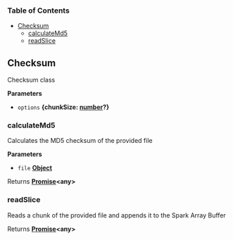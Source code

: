 <!-- Generated by documentation.js. Update this documentation by updating the source code. -->

### Table of Contents

-   [Checksum](#checksum)
    -   [calculateMd5](#calculatemd5)
    -   [readSlice](#readslice)

## Checksum

Checksum class

**Parameters**

-   `options` **{chunkSize: [number](https://developer.mozilla.org/docs/Web/JavaScript/Reference/Global_Objects/Number)?}** 

### calculateMd5

Calculates the MD5 checksum of the provided file

**Parameters**

-   `file` **[Object](https://developer.mozilla.org/docs/Web/JavaScript/Reference/Global_Objects/Object)** 

Returns **[Promise](https://developer.mozilla.org/docs/Web/JavaScript/Reference/Global_Objects/Promise)&lt;any>** 

### readSlice

Reads a chunk of the provided file and appends it to the Spark Array Buffer

Returns **[Promise](https://developer.mozilla.org/docs/Web/JavaScript/Reference/Global_Objects/Promise)&lt;any>** 
